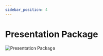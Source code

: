 ```yaml
---
sidebar_position: 4
---
```


# Presentation Package

![Presentation Package](/img/architecture_presentation.png)  
